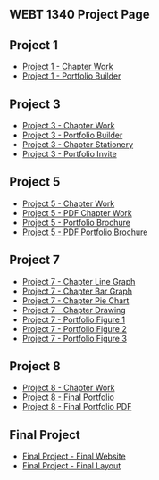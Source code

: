 ## WEBT 1340 Project Page

<h2>Project 1</h2>
<ul>
    <li><a href="project1/icons.ai">Project 1 - Chapter Work</a></li>
    <li><a href="project1/portfolio-builder.ai">Project 1 - Portfolio Builder</a></li>
</ul>

<h2>Project 3</h2>
<ul>
    <li><a href="project3/cafe-logo.ai">Project 3 - Chapter Work</a></li>
    <li><a href="project3/zoo-portfolio.ai">Project 3 - Portfolio Builder</a></li>
    <li><a href="project3/stationery.ai">Project 3 - Chapter Stationery</a></li>
    <li><a href="project3/zoo-invitation.ai">Project 3 - Portfolio Invite</a></li>
</ul>

<h2>Project 5</h2>
<ul>
    <li><a href="project5/aos-brochure.ai">Project 5 - Chapter Work</a></li>
    <li><a href="project5/aos-brochure.pdf">Project 5 - PDF Chapter Work</a></li>
    <li><a href="project5/portfolio-brochure.ai">Project 5 - Portfolio Brochure</a></li>
    <li><a href="project5/portfolio-brochure.pdf">Project 5 - PDF Portfolio Brochure</a></li>
</ul>

<h2>Project 7</h2>
<ul>
    <li><a href="project7/price-graph.ai">Project 7 - Chapter Line Graph</a></li>
    <li><a href="project7/reasons-graph.ai">Project 7 - Chapter Bar Graph</a></li>
    <li><a href="project7/favorites-graph.ai">Project 7 - Chapter Pie Chart</a></li>
    <li><a href="project7/coffee-producers.ai">Project 7 - Chapter Drawing</a></li>
    <li><a href="project7/fig-one.ai">Project 7 - Portfolio Figure 1</a></li>
    <li><a href="project7/fig-two.ai">Project 7 - Portfolio Figure 2</a></li>
    <li><a href="project7/fig-three.ai">Project 7 - Portfolio Figure 3</a></li>
</ul>

<h2>Project 8</h2>
<ul>
    <li><a href="project8/site-design.ai">Project 8 - Chapter Work</a></li>
    <li><a href="project8/final-portfolio.ai">Project 8 - Final Portfolio</a></li>
    <li><a href="project8/final-portfolio.pdf">Project 8 - Final Portfolio PDF</a></li>
</ul>

<h2>Final Project</h2>
<ul>
    <li><a href="finalproject/index.html">Final Project - Final Website</a></li>
    <li><a href="finalproject/adobe-layoutfinal.xd">Final Project - Final Layout</a></li>
</ul>